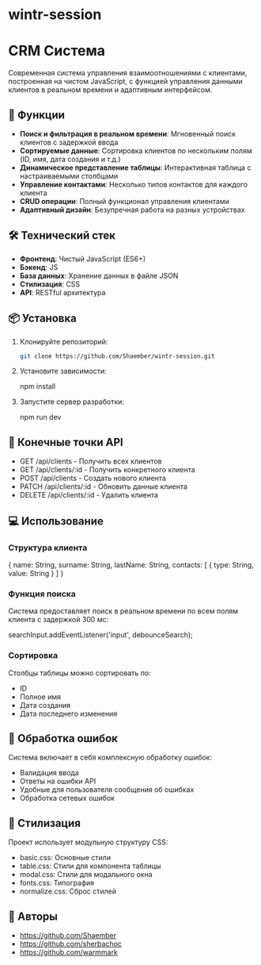 # wintr-session
# CRM Система

Современная система управления взаимоотношениями с клиентами, построенная на чистом JavaScript, с функцией управления данными клиентов в реальном времени и адаптивным интерфейсом.

## 🚀 Функции

- **Поиск и фильтрация в реальном времени**: Мгновенный поиск клиентов с задержкой ввода
- **Сортируемые данные**: Сортировка клиентов по нескольким полям (ID, имя, дата создания и т.д.)
- **Динамическое представление таблицы**: Интерактивная таблица с настраиваемыми столбцами
- **Управление контактами**: Несколько типов контактов для каждого клиента
- **CRUD операции**: Полный функционал управления клиентами
- **Адаптивный дизайн**: Безупречная работа на разных устройствах

## 🛠 Технический стек

- **Фронтенд**: Чистый JavaScript (ES6+)
- **Бэкенд**: JS
- **База данных**: Хранение данных в файле JSON
- **Стилизация**: CSS 
- **API**: RESTful архитектура

## 📦 Установка

1. Клонируйте репозиторий:
   ```bash
   git clone https://github.com/Shaember/wintr-session.git
   

2. Установите зависимости:
   
   npm install
   

3. Запустите сервер разработки:
   
   npm run dev
   

## 🔧 Конечные точки API

- GET /api/clients - Получить всех клиентов
- GET /api/clients/:id - Получить конкретного клиента
- POST /api/clients - Создать нового клиента
- PATCH /api/clients/:id - Обновить данные клиента
- DELETE /api/clients/:id - Удалить клиента

## 💻 Использование

### Структура клиента
{
  name: String,
  surname: String,
  lastName: String,
  contacts: [
    {
      type: String,
      value: String
    }
  ]
}

### Функция поиска
Система предоставляет поиск в реальном времени по всем полям клиента с задержкой 300 мс:

searchInput.addEventListener('input', debounceSearch);

### Сортировка
Столбцы таблицы можно сортировать по:
- ID
- Полное имя
- Дата создания
- Дата последнего изменения

## 🔐 Обработка ошибок

Система включает в себя комплексную обработку ошибок:
- Валидация ввода
- Ответы на ошибки API
- Удобные для пользователя сообщения об ошибках
- Обработка сетевых ошибок

## 🎨 Стилизация

Проект использует модульную структуру CSS:
- basic.css: Основные стили
- table.css: Стили для компонента таблицы
- modal.css: Стили для модального окна
- fonts.css: Типография
- normalize.css: Сброс стилей

## 👥 Авторы

- https://github.com/Shaember
- https://github.com/sherbachoc
- https://github.com/warmmark
